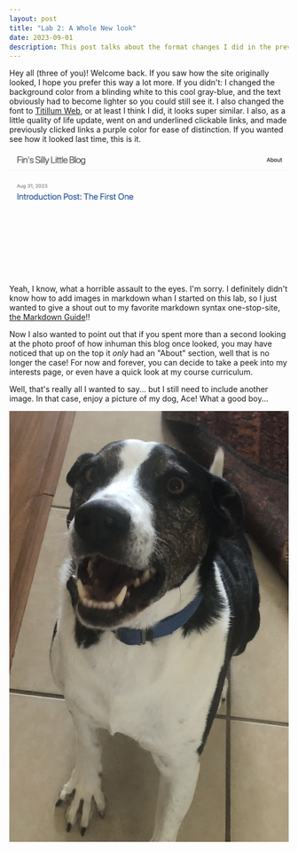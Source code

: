 ```yaml
---
layout: post
title: "Lab 2: A Whole New look"
date: 2023-09-01
description: This post talks about the format changes I did in the previous iteration of this blog.
---
```


Hey all (three of you)! Welcome back. If you saw how the site originally looked, I hope you prefer this way a lot more. If you didn't: I changed the background color from a blinding white to this cool gray-blue, and the text obviously had to become lighter so you could still see it. I also changed the font to [Titillum Web](https://fonts.google.com/specimen/Titillium+Web?preview.text=Fin%27s%20Silly%20Little%20Blog&preview.text_type=custom), or at least I think I did, it looks super similar. I also, as a little quality of life update, went on and underlined clickable links, and made previously clicked links a purple color for ease of distinction. If you wanted see how it looked last time, this is it. 

![the old blog](/assets/img/the-old-blog.jpg "The old blog")
Yeah, I know, what a horrible assault to the eyes. I'm sorry. I definitely didn't know how to add images in markdown whan I started on this lab, so I just wanted to give a shout out to my favorite markdown syntax one-stop-site, [the Markdown Guide](https://www.markdownguide.org/basic-syntax/#images-1)!!

Now I also wanted to point out that if you spent more than a second looking at the photo proof of how inhuman this blog once looked, you may have noticed that up on the top it *only* had an "About" section, well that is no longer the case! For now and forever, you can decide to take a peek into my interests page, or even have a quick look at my course curriculum.

Well, that's really all I wanted to say... but I still need to include another image. In that case, enjoy a picture of my dog, Ace! What a good boy... 

![Ace](/assets/img/ace.jpg "Ace, my dog")